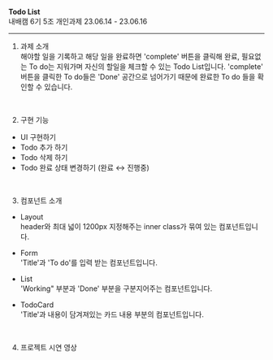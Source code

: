**Todo List**<br>
내배캠 6기 5조 개인과제 23.06.14 - 23.06.16

***

1. 과제 소개<br>
해야할 일을 기록하고 해당 일을 완료하면 'complete' 버튼을 클릭해 완료, 필요없는 To do는 지워가며 자신의 할일을 체크할 수 있는 Todo List입니다.
'complete' 버튼을 클릭한 To do들은 'Done' 공간으로 넘어가기 때문에 완료한  To do 들을 확인할 수 있습니다.
<br>

2. 구현 기능
- UI 구현하기
- Todo 추가 하기
- Todo 삭제 하기
- Todo 완료 상태 변경하기 (완료 ↔ 진행중)
<br>

3. 컴포넌트 소개
- Layout<br>
  header와 최대 넓이 1200px 지정해주는 inner class가 묶여 있는 컴포넌트입니다.

- Form<br>
  'Title'과 'To do'를 입력 받는 컴포넌트입니다.

- List<br>
  'Working" 부분과 'Done' 부분을 구분지어주는 컴포넌트입니다.
  
- TodoCard<br>
  'Title'과 내용이 담겨져있는 카드 내용 부분의 컴포넌트입니다.
<br>
  
4. 프로젝트 시연 영상<br>
	
